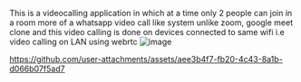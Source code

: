 This is a videocalling application in which at a time only 2 people can join in a room more of a whatsapp video call like system unlike zoom, google meet clone
and this video calling is done on devices connected to same wifi i.e video calling on LAN using webrtc
![image](https://github.com/user-attachments/assets/22ad39bc-e57a-46ea-bb0d-6436284d052c)


https://github.com/user-attachments/assets/aee3b4f7-fb20-4c43-8a1b-d066b07f5ad7

